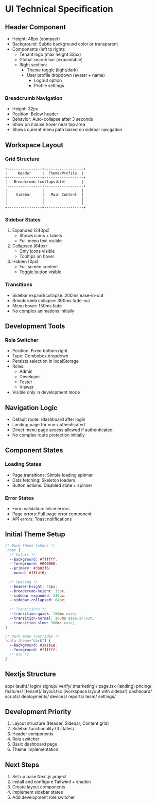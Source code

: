 # UI Technical Specification

## Header Component
- Height: 48px (compact)
- Background: Subtle background color or transparent
- Components (left to right):
  * Tenant logo (max height 32px)
  * Global search bar (expandable)
  * Right section:
    - Theme toggle (light/dark)
    - User profile dropdown (avatar + name)
      * Logout option
      * Profile settings

### Breadcrumb Navigation
- Height: 32px
- Position: Below header
- Behavior: Auto-collapse after 3 seconds
- Show on mouse hover near top area
- Shows current menu path based on sidebar navigation

## Workspace Layout
### Grid Structure
```
+----------------+------------------+
|     Header     |  Theme/Profile  |
+----------------+------------------+
|   Breadcrumb (collapsible)       |
+----------------+------------------+
|                |                 |
|    Sidebar     |   Main Content  |
|                |                 |
|                |                 |
+----------------+------------------+
```

### Sidebar States
1. Expanded (240px)
   - Shows icons + labels
   - Full menu text visible
2. Collapsed (64px)
   - Only icons visible
   - Tooltips on hover
3. Hidden (0px)
   - Full screen content
   - Toggle button visible

### Transitions
- Sidebar expand/collapse: 200ms ease-in-out
- Breadcrumb collapse: 300ms fade-out
- Menu hover: 150ms fade
- No complex animations initially

## Development Tools
### Role Switcher
- Position: Fixed bottom right
- Type: Combobox dropdown
- Persists selection in localStorage
- Roles:
  * Admin
  * Developer
  * Tester
  * Viewer
- Visible only in development mode

## Navigation Logic
- Default route: /dashboard after login
- Landing page for non-authenticated
- Direct menu page access allowed if authenticated
- No complex route protection initially

## Component States
### Loading States
- Page transitions: Simple loading spinner
- Data fetching: Skeleton loaders
- Button actions: Disabled state + spinner

### Error States
- Form validation: Inline errors
- Page errors: Full page error component
- API errors: Toast notifications

## Initial Theme Setup
```css
/* Base theme tokens */
:root {
  /* Colors */
  --background: #ffffff;
  --foreground: #000000;
  --primary: #3b82f6;
  --muted: #f3f4f6;
  
  /* Spacing */
  --header-height: 48px;
  --breadcrumb-height: 32px;
  --sidebar-expanded: 240px;
  --sidebar-collapsed: 64px;
  
  /* Transitions */
  --transition-quick: 150ms ease;
  --transition-normal: 200ms ease-in-out;
  --transition-slow: 300ms ease;
}

/* Dark mode overrides */
[data-theme="dark"] {
  --background: #1a1b1e;
  --foreground: #ffffff;
  /* etc */
}
```

## Nextjs Structure
app/
  (auth)/
    login/
    signup/
    verify/
  (marketing)/
    page.tsx (landing)
    pricing/
    features/
  [tenant]/
    layout.tsx (workspace layout with sidebar)
    dashboard/
    scripts/
    deployments/
    devices/
    reports/
    team/
    settings/

## Development Priority
1. Layout structure (Header, Sidebar, Content grid)
2. Sidebar functionality (3 states)
3. Header components
4. Role switcher
5. Basic dashboard page
6. Theme implementation

## Next Steps
1. Set up base Next.js project
2. Install and configure Tailwind + shadcn
3. Create layout components
4. Implement sidebar states
5. Add development role switcher